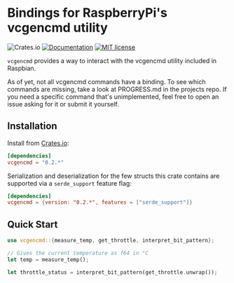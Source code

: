 # Bindings for RaspberryPi's vcgencmd utility

![Crates.io](https://img.shields.io/crates/v/vcgencmd)
[![Documentation](https://docs.rs/vcgencmd/badge.svg)](https://docs.rs/serde_rustler)
[![MIT license](https://img.shields.io/badge/License-MIT-blue.svg)](https://lbesson.mit-license.org/)

`vcgencmd` provides a way to interact with the vcgencmd utility included in Raspbian.

As of yet, not all vcgencmd commands have a binding. To see which commands are missing, take a look at PROGRESS.md in the projects repo.
If you need a specific command that's unimplemented, feel free to open an issue asking for it or submit it yourself.

## Installation

Install from [Crates.io](https://crates.io/crates/vcgencmd):

```toml
[dependencies]
vcgencmd = "0.2.*"
```

Serialization and deserialization for the few structs this crate contains are supported via a `serde_support` feature flag:
```toml
[dependencies]
vcgencmd = {version: "0.2.*", features = ["serde_support"]}
```

## Quick Start

```rust
use vcgencmd::{measure_temp, get_throttle, interpret_bit_pattern};

// Gives the current temperature as f64 in °C
let temp = measure_temp();

let throttle_status = interpret_bit_pattern(get_throttle.unwrap());
```
